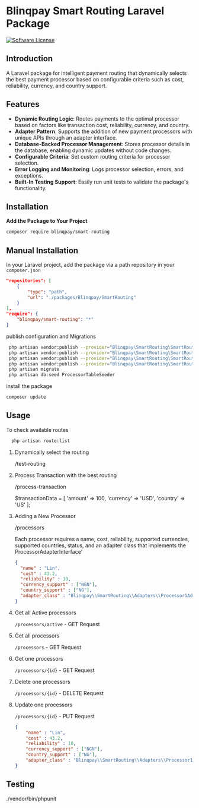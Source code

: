 # Blinqpay Smart Routing Laravel Package

[![Software License](https://img.shields.io/badge/license-MIT-brightgreen.svg?style=flat-square)](LICENSE.md)

## Introduction
A Laravel package for intelligent payment routing that dynamically selects the best payment processor based on configurable criteria such as cost, reliability, currency, and country support.

## Features

- **Dynamic Routing Logic**: Routes payments to the optimal processor based on factors like transaction cost, reliability, currency, and country.
- **Adapter Pattern**: Supports the addition of new payment processors with unique APIs through an adapter interface.
- **Database-Backed Processor Management**: Stores processor details in the database, enabling dynamic updates without code changes.
- **Configurable Criteria**: Set custom routing criteria for processor selection.
- **Error Logging and Monitoring**: Logs processor selection, errors, and exceptions.
- **Built-In Testing Support**: Easily run unit tests to validate the package's functionality.


## Installation

   **Add the Package to Your Project**

   ```bash
   composer require blinqpay/smart-routing
   ```


## Manual Installation
   In your Laravel project, add the package via a path repository in your `composer.json`

   ```json
   "repositories": [
       {
           "type": "path",
           "url": "./packages/Blinqpay/SmartRouting"
       }
   ],
   "require": {
       "blinqpay/smart-routing": "*"
   }
   ```


  publish configuration and Migrations

   ```bash
    php artisan vendor:publish --provider="Blinqpay\SmartRouting\SmartRoutingServiceProvider" --tag="config"
    php artisan vendor:publish --provider="Blinqpay\SmartRouting\SmartRoutingServiceProvider" --tag="migrations"
    php artisan vendor:publish --provider="Blinqpay\SmartRouting\SmartRoutingServiceProvider" --tag="seeders"
    php artisan vendor:publish --provider="Blinqpay\SmartRouting\SmartRoutingServiceProvider" --tag="routes"
    php artisan migrate
    php artisan db:seed ProcessorTableSeeder
   ```

   install the package

   ```bash
   composer update
   ```


## Usage

   To check available routes

   ```bash
     php artisan route:list 
   ```


1. Dynamically select the routing

    /test-routing


2. Process Transaction with the best routing

    /process-transaction

    $transactionData = [
        'amount' => 100,
        'currency' => 'USD',
        'country' => 'US'
    ];

    
3. Adding a New Processor

    /processors

    Each processor requires a name, cost, reliability, supported currencies, supported countries, status, and an adapter class that implements the ProcessorAdapterInterface'

      ```json
    {
        "name" : "Lin",
        "cost" : 43.2,
        "reliability" : 10,
        "currency_support" : ["NGN"],
        "country_support" : ["NG"],
        "adapter_class" : "Blinqpay\\SmartRouting\\Adapters\\Processor1Adapter"
    }
   ```


5. Get all Active processors

    `/processors/active`  - GET Request

6. Get all processors

    `/processors`  - GET Request

7. Get one processors

    `/processors/{id}`  - GET Request

8. Delete one processors

    `/processors/{id}`  - DELETE Request

9. Update one processors

    `/processors/{id}`  - PUT Request

    ```json
    {
        "name" : "Lin",
        "cost" : 43.2,
        "reliability" : 10,
        "currency_support" : ["NGN"],
        "country_support" : ["NG"],
        "adapter_class" : "Blinqpay\\SmartRouting\\Adapters\\Processor1Adapter"
    }
    ```



## Testing

./vendor/bin/phpunit
